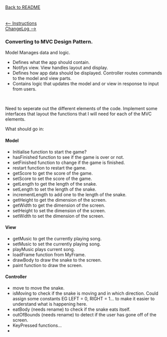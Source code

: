 [Back to README](../README.md)\
\
\
[<-- Instructions](instructions.md)\
[ChangeLog -->](changelog.md)

### Converting to MVC Design Pattern.
Model Manages data and logic.
- Defines what the app should contain.
- Notifys view.
View handles layout and display.
- Defines how app data should be displayed.
Controller routes commands to the model and view parts.
- Contains logic that updates the model and or view in response to input from users.
<br>

Need to seperate out the different elements of the code.
Implement some interfaces that layout the functions that I will need for each of the MVC elements.
<br>

What should go in:
#### Model
- Initialise function to start the game?
- hasFinished function to see if the game is over or not.
- setFinished function to change if the game is finished.
- restart function to restart the game.
- getScore to get the score of the game.
- setScore to set the score of the game.
- getLength to get the length of the snake.
- setLength to set the length of the snake.
- incrementLength to add one to the length of the snake.
- getHeight to get the dimension of the screen.
- getWidth to get the dimension of the screen.
- setHeight to set the dimension of the screen.
- setWidth to set the dimension of the screen.
#### View
- getMusic to get the currently playing song. 
- setMusic to set the currently playing song.
- playMusic plays current song.
- loadFrame function from MyFrame.
- drawBody to draw the snake to the screen.
- paint function to draw the screen.
#### Controller
- move to move the snake.
- isMoving to check if the snake is moving and in which direction. Could assign some constants EG LEFT = 0, RIGHT = 1... to make it easier to understand what is happening here.
- eatBody (needs rename) to check if the snake eats itself.
- outOfBounds (needs rename) to detect if the user has gone off of the screen.
- KeyPressed functions...
- 